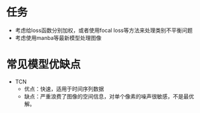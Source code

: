 # 任务

* 考虑给loss函数分别加权，或者使用focal loss等方法来处理类别不平衡问题
* 考虑使用manba等最新模型处理图像


# 常见模型优缺点

- TCN
  - 优点：快速，适用于时间序列数据
  * 缺点：严重浪费了图像的空间信息，对单个像素的噪声很敏感，不是最优解。


